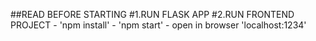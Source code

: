 ##READ BEFORE STARTING
#1.RUN FLASK APP
#2.RUN FRONTEND PROJECT - 'npm install' - 'npm start' - open in browser 'localhost:1234'

